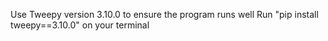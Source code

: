 Use Tweepy version 3.10.0 to ensure the program runs well
Run "pip install tweepy==3.10.0" on your terminal 
